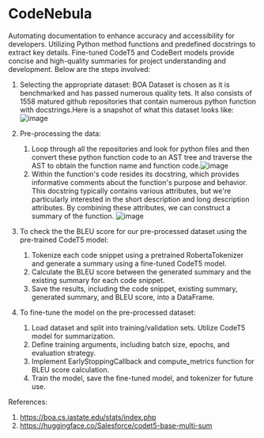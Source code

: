 # CodeNebula
Automating documentation to enhance accuracy and accessibility for developers. Utilizing Python method functions and predefined docstrings to extract key details. Fine-tuned CodeT5 and CodeBert models provide concise and high-quality summaries for project understanding and development.
Below are the steps involved:
1. Selecting the appropriate dataset: BOA Dataset is chosen as it is benchmarked and has passed numerous quality tets. It also consists of 1558 matured github repositories that contain numerous python function with docstrings.Here is a snapshot of what this dataset looks like:
   ![image](https://github.com/LaurynArora1/CodeNebula/assets/79740749/8554df9c-8d27-4a4a-a18e-1ffd49b5b151)

3. Pre-processing the data:
   1. Loop through all the repositories and look for python files and then convert these python function code to an AST tree and traverse the AST to obtain the function name and function code.![image](https://github.com/LaurynArora1/CodeNebula/assets/79740749/f4971982-a87c-48e4-ab39-50ce274851ee)
   2. Within the function's code resides its docstring, which provides informative comments about the function's purpose and behavior. This docstring typically contains various attributes, but we're particularly interested in the short description and long description attributes. By combining these attributes, we can construct a summary of the function.
![image](https://github.com/LaurynArora1/CodeNebula/assets/79740749/777d22a8-719d-46b5-a272-5abd20c3df91)

2. To check the the BLEU score for our pre-processed dataset using the pre-trained CodeT5 model:
   1. Tokenize each code snippet using a pretrained RobertaTokenizer and generate a summary using a fine-tuned CodeT5 model.
   2. Calculate the BLEU score between the generated summary and the existing summary for each code snippet.
   3. Save the results, including the code snippet, existing summary, generated summary, and BLEU score, into a DataFrame.



4. To fine-tune the model on the pre-processed dataset:
   1. Load dataset and split into training/validation sets. Utilize CodeT5 model for summarization.
   2. Define training arguments, including batch size, epochs, and evaluation strategy.
   3. Implement EarlyStoppingCallback and compute_metrics function for BLEU score calculation.
   4. Train the model, save the fine-tuned model, and tokenizer for future use.
 
References:
1. https://boa.cs.iastate.edu/stats/index.php
2. https://huggingface.co/Salesforce/codet5-base-multi-sum

